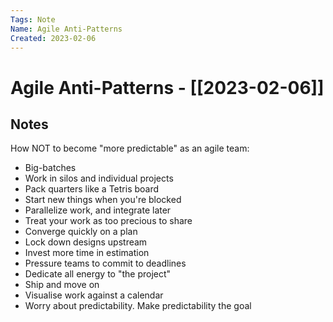 ```yaml
---
Tags: Note
Name: Agile Anti-Patterns
Created: 2023-02-06
---
```

# Agile Anti-Patterns - [[2023-02-06]]
## Notes
How NOT to become "more predictable" as an agile team:

* Big-batches
* Work in silos and individual projects
* Pack quarters like a Tetris board
* Start new things when you're blocked
* Parallelize work, and integrate later
* Treat your work as too precious to share
* Converge quickly on a plan
* Lock down designs upstream
* Invest more time in estimation
* Pressure teams to commit to deadlines
* Dedicate all energy to "the project"
* Ship and move on
* Visualise work against a calendar
* Worry about predictability. Make predictability the goal